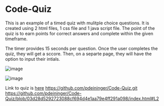 # Code-Quiz

This is an example of a timed quiz with mulitple choice questions. It is created using 2 html files, 1 css file and 1 java script file. The point of the quiz is to earn points for correct answers and complete within the given timeframe.

The timer provides 15 seconds per question. Once the user completes the quiz, they will get a sccore. Then, on a separte page, they will have the option to input their intials.

![image](https://user-images.githubusercontent.com/57072421/71772991-30f5d700-2f23-11ea-903d-b99e046fc57f.png)

![image](https://user-images.githubusercontent.com/57072421/71772997-45d26a80-2f23-11ea-8d2b-86a7a3aacdfb.png)

Link to quiz is [here](https://pdeininger.github.io/Code-Quiz/)
https://github.com/pdeininger/Code-Quiz.git
https://github.com/pdeininger/Code-Quiz/blob/03d28d5292723088cf694d4e1aa79e4ff291a098/index.html#L2
  
